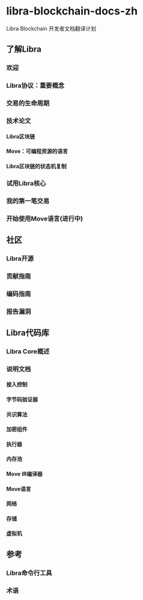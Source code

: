 # libra-blockchain-docs-zh
Libra Blockchain 开发者文档翻译计划

## 了解Libra
### 欢迎
### Libra协议：重要概念
### 交易的生命周期
### 技术论文
#### Libra区块链
#### Move：可编程资源的语言
#### Libra区块链的状态机复制
### 试用Libra核心
### 我的第一笔交易
### 开始使用Move语言(进行中)

## 社区
### Libra开源
### 贡献指南
### 编码指南
### 报告漏洞

##  Libra代码库
### Libra Core概述
### 说明文档
#### 接入控制
#### 字节码验证器
#### 共识算法
#### 加密组件
#### 执行器
#### 内存池
#### Move IR编译器
#### Move语言
#### 网络
#### 存储
#### 虚拟机

## 参考
### Libra命令行工具
### 术语